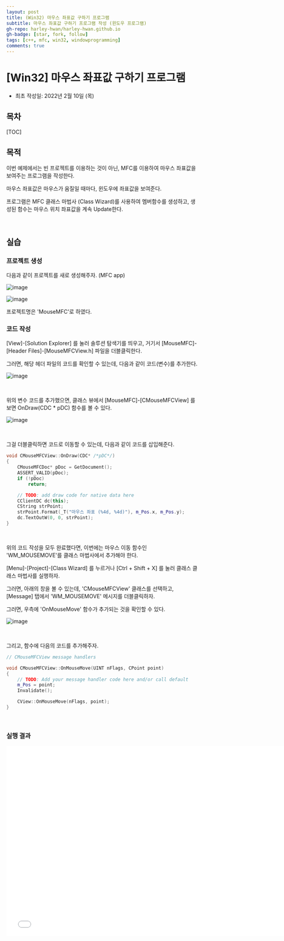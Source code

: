 ```yaml
---
layout: post
title: (Win32) 마우스 좌표값 구하기 프로그램
subtitle: 마우스 좌표값 구하기 프로그램 작성 (윈도우 프로그램)
gh-repo: harley-hwan/harley-hwan.github.io
gh-badge: [star, fork, follow]
tags: [c++, mfc, win32, windowprogramming]
comments: true
---
```


# [Win32] 마우스 좌표값 구하기 프로그램

- 최초 작성일: 2022년 2월 10일 (목)

## 목차

[TOC]

## 목적

이번 예제에서는 빈 프로젝트를 이용하는 것이 아닌, MFC를 이용하여 마우스 좌표값을 보여주는 프로그램을 작성한다.

마우스 좌표값은 마우스가 움질일 때마다, 윈도우에 좌표값을 보여준다.

프로그램은 MFC 클래스 마법사 (Class Wizard)를 사용하여 멤버함수를 생성하고, 생성된 함수는 마우스 위치 좌표값을 계속 Update한다.

<br/>

## 실습

### 프로젝트 생성

다음과 같이 프로젝트를 새로 생성해주자. (MFC app)

![image](https://user-images.githubusercontent.com/68185569/153352859-cf3894e7-b5aa-4645-a52e-8b97fa20a43f.png)

![image](https://user-images.githubusercontent.com/68185569/153352957-b9f2525a-797c-447c-a755-9c724b53de96.png)

프로젝트명은 'MouseMFC'로 하였다.

### 코드 작성

[View]-[Solution Explorer] 를 눌러 솔루션 탐색기를 띄우고, 거기서 [MouseMFC]-[Header Files]-[MouseMFCView.h] 파일을 더블클릭한다.

그러면, 해당 헤더 파일의 코드를 확인할 수 있는데, 다음과 같이 코드(변수)를 추가한다.

![image](https://user-images.githubusercontent.com/68185569/153353557-91bf57ae-f11c-434a-9ac0-625b078a01a2.png)

<br/>

위의 변수 코드를 추가했으면, 클래스 뷰에서 [MouseMFC]-[CMouseMFCView] 를 보면 OnDraw(CDC * pDC) 함수를 볼 수 있다.

![image](https://user-images.githubusercontent.com/68185569/153354358-a37c5829-2cb4-4a94-be61-9384dc137e9d.png)

<br/>

그걸 더블클릭하면 코드로 이동할 수 있는데, 다음과 같이 코드를 삽입해준다.

```c++
void CMouseMFCView::OnDraw(CDC* /*pDC*/)
{
	CMouseMFCDoc* pDoc = GetDocument();
	ASSERT_VALID(pDoc);
	if (!pDoc)
		return;

	// TODO: add draw code for native data here
	CClientDC dc(this);
	CString strPoint;
	strPoint.Format(_T("마우스 좌표 (%4d, %4d)"), m_Pos.x, m_Pos.y);
	dc.TextOutW(0, 0, strPoint);
}
```

<br/>

위의 코드 작성을 모두 완료했다면, 이번에는 마우스 이동 함수인 'WM_MOUSEMOVE'를 클래스 마법사에서 추가해야 한다.

[Menu]-[Project]-[Class Wizard] 를 누르거나 [Ctrl + Shift + X] 를 눌러 클래스 클래스 마법사를 실행하자.

그러면, 아래의 창을 볼 수 있는데, 'CMouseMFCView' 클래스를 선택하고, [Message] 탭에서  'WM_MOUSEMOVE' 메시지를 더블클릭하자.

그러면, 우측에 'OnMouseMove' 함수가 추가되는 것을 확인할 수 있다.

![image](https://user-images.githubusercontent.com/68185569/153355054-96a95fc0-36e3-4af6-81aa-02b247e49fdb.png)

<br/>

그리고, 함수에 다음의 코드를 추가해주자.

```c++
// CMouseMFCView message handlers

void CMouseMFCView::OnMouseMove(UINT nFlags, CPoint point)
{
	// TODO: Add your message handler code here and/or call default
	m_Pos = point;
	Invalidate();

	CView::OnMouseMove(nFlags, point);
}
```

<br/>

### 실행 결과

<iframe id="video" width="750" height="500" src="/assets/video/2022-02-10-MouseMove.mp4" frameborder="0"> </iframe>
